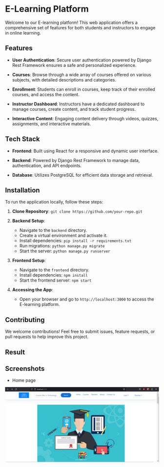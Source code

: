 # E-Learning Platform

Welcome to our E-learning platform! This web application offers a comprehensive set of features for both students and instructors to engage in online learning.

## Features

- **User Authentication**: Secure user authentication powered by Django Rest Framework ensures a safe and personalized experience.
  
- **Courses**: Browse through a wide array of courses offered on various subjects, with detailed descriptions and categories.

- **Enrollment**: Students can enroll in courses, keep track of their enrolled courses, and access the content.

- **Instructor Dashboard**: Instructors have a dedicated dashboard to manage courses, create content, and track student progress.

- **Interactive Content**: Engaging content delivery through videos, quizzes, assignments, and interactive materials.

## Tech Stack

- **Frontend**: Built using React for a responsive and dynamic user interface.
  
- **Backend**: Powered by Django Rest Framework to manage data, authentication, and API endpoints.
  
- **Database**: Utilizes PostgreSQL for efficient data storage and retrieval.

## Installation

To run the application locally, follow these steps:

1. **Clone Repository**: `git clone https://github.com/your-repo.git`
  
2. **Backend Setup**:
   - Navigate to the `backend` directory.
   - Create a virtual environment and activate it.
   - Install dependencies: `pip install -r requirements.txt`
   - Run migrations: `python manage.py migrate`
   - Start the server: `python manage.py runserver`

3. **Frontend Setup**:
   - Navigate to the `frontend` directory.
   - Install dependencies: `npm install`
   - Start the frontend server: `npm start`

4. **Accessing the App**:
   - Open your browser and go to `http://localhost:3000` to access the E-learning platform.

## Contributing

We welcome contributions! Feel free to submit issues, feature requests, or pull requests to help improve this project.

## Result 

## Screenshots
  - Home page 

![E-Learning Platform Screenshot](Images_Result/HomePage1.PNG)


